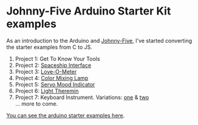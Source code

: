 # Johnny-Five Arduino Starter Kit examples

As an introduction to the Arduino and [Johnny-Five](https://github.com/rwaldron/johnny-five), I've started converting the starter examples from C to JS.

1. Project 1: Get To Know Your Tools
2. Project 2: [Spaceship Interface](./spaceship-interface.js)
3. Project 3: [Love-O-Meter](./love-o-meter.js)
4. Project 4: [Color Mixing Lamp](color-mixing-lamp.js)
5. Project 5: [Servo Mood Indicator](./mood-indicator.js)
6. Project 6: [Light Theremin](./light-theremin.js)
7. Project 7: Keyboard Instrument. Variations: [ one](./keyboard-instrument-1.js) & [ two](./keyboard-instrument-2.js)  
... more to come.

[You can see the arduino starter examples here](https://github.com/arduino/Arduino/tree/master/build/shared/examples/10.StarterKit).
